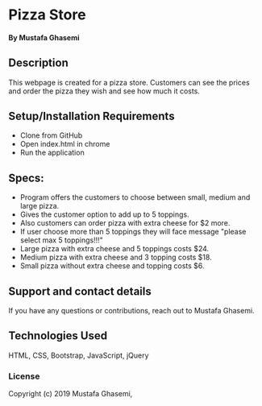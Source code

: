 # Pizza Store

#### By Mustafa Ghasemi

## Description

This webpage is created for a pizza store. Customers can see the prices and order the pizza they wish and see how much it costs.

## Setup/Installation Requirements

* Clone from GitHub
* Open index.html in chrome
* Run the application


## Specs:

* Program offers the customers to choose between small, medium and large pizza.
* Gives the customer option to add up to 5 toppings.
* Also customers can order pizza with extra cheese for $2 more.
* If user choose more than 5 toppings they will face message "please select max 5 toppings!!!"
* Large pizza with extra cheese and 5 toppings costs $24.
* Medium pizza with extra cheese and 3 topping costs $18.
* Small pizza without extra cheese and topping costs $6.

## Support and contact details

If you have any questions or contributions, reach out to Mustafa Ghasemi.

## Technologies Used

HTML, CSS, Bootstrap, JavaScript, jQuery

### License

Copyright (c) 2019 Mustafa Ghasemi,
